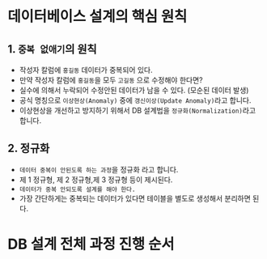 # 데이터베이스 설계의 핵심 원칙

## 1. `중복 없애기`의 원칙

- 작성자 칼럼에 `홍길동` 데이터가 중복되어 있다.
- 만약 작성자 칼럼에 `홍길동`을 모두 `고길동` 으로 수정해야 한다면?
- 실수에 의해서 누락되어 수정안된 데이터가 남을 수 있다. (모순된 데이터 발생)
- 공식 명칭으로 `이상현상(Anomaly)` 중에 `갱신이상(Update Anomaly)`라고 합니다.
- 이상현상을 개선하고 방지하기 위해서 DB 설계법을 `정규화(Normalization)`라고 합니다.

## 2. 정규화

- `데이터 중복이 안된도록 하는 과정`을 정규화 라고 합니다.
- 제 1 정규형, 제 2 정규형,제 3 정규형 등이 제시된다.
- `데이터가 중복 안되도록 설계를 해야 한다.`
- 가장 간단하게는 중복되는 데이터가 있다면 테이블을 별도로 생성해서 분리하면 된다.

# DB 설계 전체 과정 진행 순서
